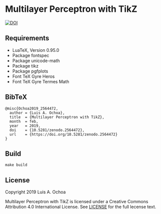 # Multilayer Perceptron with TikZ

[![DOI](https://zenodo.org/badge/170640957.svg)](https://zenodo.org/badge/latestdoi/170640957)

## Requirements

* LuaTeX, Version 0.95.0
* Pack­age fontspec
* Pack­age unicode-math
* Pack­age tikz
* Pack­age pgfplots
* Font TeX Gyre Heros
* Font TeX Gyre Termes Math

## BibTeX

    @misc{Ochoa2019_2564472,
      author = {Luis A. Ochoa},
      title  = {Multilayer Perceptron with TikZ},
      month  = feb,
      year   = 2019,
      doi    = {10.5281/zenodo.2564472},
      url    = {https://doi.org/10.5281/zenodo.2564472}
    }

## Build

    make build

## License

Copyright 2019 Luis A. Ochoa

Multilayer Perceptron with TikZ is licensed under a
Creative Commons Attribution 4.0 International License.
See [LICENSE](LICENSE) for the full lecense text.
